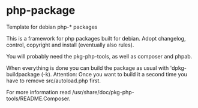 # php-package

Template for debian php-\* packages

This is a framework for php packages built for debian.
Adopt changelog, control, copyright and install (eventually also rules).

You will probably need the pkg-php-tools, as well as composer and phpab.

When everything is done you can build the package as usual with 'dpkg-buildpackage (-k<yourkey>).
Attention: Once you want to build it a second time you have to remove src/autoload.php first.

For more information read /usr/share/doc/pkg-php-tools/README.Composer.
